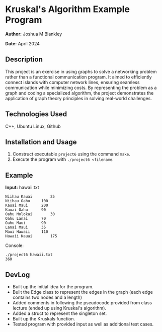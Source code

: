 # Kruskal's Algorithm Example Program

**Author:** Joshua M Blankley

**Date:** April 2024

## Description

This project is an exercise in using graphs to solve a networking problem rather than a functional communication program. 
It aimed to efficiently connect islands with computer network lines, ensuring seamless communication while minimizing costs. 
By representing the problem as a graph and coding a specialized algorithm, the project demonstrates the application of graph theory principles in solving real-world challenges.

## Technologies Used

C++, Ubuntu Linux, Github

## Installation and Usage

1. Construct executable `project6` using the command `make`.
2. Execute the program with `./project6 <filename`.

## Example

**Input:**
hawaii.txt
```
Niihau Kauai		25
Niihau Oahu		100
Kauai Maui		200
Kauai Oahu		90
Oahu Molokai		30
Oahu Lanai		70
Oahu Maui		90
Lanai Maui		35
Maui Hawaii		110
Hawaii Kauai		175
```

Console:
```console
./project6 hawaii.txt
360
```

## DevLog
- Built up the initial idea for the program.
- Built the Edge class to represent the edges in the graph (each edge contains two nodes and a length)
- Added comments in following the pseudocode provided from class lecture (ended up using Kruskal's algorithm).
- Added a struct to represent the singleton set.
- Built up the Kruskals function.
- Tested program with provided input as well as additional test cases.
